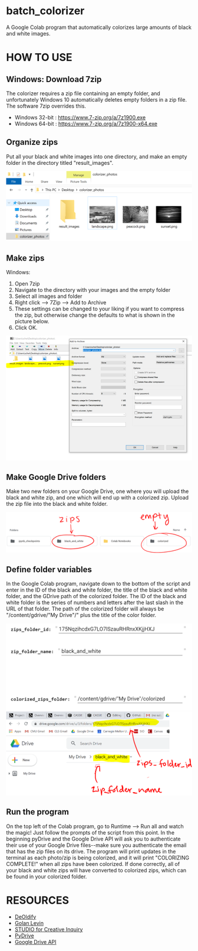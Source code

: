 # batch_colorizer
A Google Colab program that automatically colorizes large amounts of black and white images.

# HOW TO USE
## Windows: Download 7zip
The colorizer requires a zip file containing an empty folder, and unfortunately Windows 10 automatically deletes empty folders in a zip file. The software 7zip overrides this.

* Windows 32-bit : https://www.7-zip.org/a/7z1900.exe
* Windows 64-bit : https://www.7-zip.org/a/7z1900-x64.exe

## Organize zips
Put all your black and white images into one directory, and make an empty folder in the directory titled "result_images". 

![prezip](images/prezip.PNG)

## Make zips
Windows: 
1. Open 7zip
2. Navigate to the directory with your images and the empty folder
3. Select all images and folder
4. Right click --> 7Zip --> Add to Archive
5. These settings can be changed to your liking if you want to compress the zip, but otherwise change the defaults to what is shown in the picture below.
6. Click OK.

![afterzip](images/sendtozip.PNG)

## Make Google Drive folders
Make two new folders on your Google Drive, one where you will upload the black and white zip, and one which will end up with a colorized zip. Upload the zip file into the black and white folder.

![folders](images/folders.PNG)

## Define folder variables
In the Google Colab program, navigate down to the bottom of the script and enter in the ID of the black and white folder, the title of the black and white folder, and the GDrive path of the colorized folder. The ID of the black and white folder is the series of numbers and letters after the last slash in the URL of that folder. The path of the colorized folder will always be "/content/gdrive/"My Drive"/" plus the title of the color folder.

![variablenames](images/variablenames.PNG)
![insidezipfolder](images/insidezipfolder.PNG)

## Run the program
On the top left of the Colab program, go to Runtime --> Run all and watch the magic! Just follow the prompts of the script from this point. In the beginning pyDrive and the Google Drive API will ask you to authenticate their use of your Google Drive files--make sure you authenticate the email that has the zip files on its drive. The program will print updates in the terminal as each photo/zip is being colorized, and it will print "COLORIZING COMPLETE!" when all zips have been colorized. If done correctly, all of your black and white zips will have converted to colorized zips, which can be found in your colorized folder.

# RESOURCES
* [DeOldify](https://github.com/jantic/DeOldify)
* [Golan Levin](https://github.com/golanlevin)
* [STUDIO for Creative Inquiry](https://github.com/creativeinquiry)
* [PyDrive](https://pythonhosted.org/PyDrive/)
* [Google Drive API](https://developers.google.com/drive/api/v3/about-sdk)
